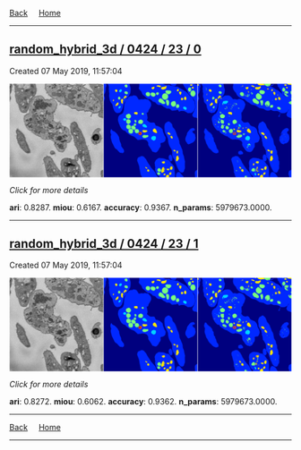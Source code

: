 
[Back](..)&nbsp;&nbsp;&nbsp;&nbsp;&nbsp;[Home](https://leapmanlab.github.io/snapshots)

---

<div class="summary"><a href="0"><h2>random_hybrid_3d / 0424 / 23 / 0</h2></a><p>Created 07 May 2019, 11:57:04
</p><a href="0"><img src="0/media/summary.png" align="center"></a><p>
<i>Click for more details</i>
</p></div>

**ari**: 0.8287. **miou**: 0.6167. **accuracy**: 0.9367. **n_params**: 5979673.0000. 

---

<div class="summary"><a href="1"><h2>random_hybrid_3d / 0424 / 23 / 1</h2></a><p>Created 07 May 2019, 11:57:04
</p><a href="1"><img src="1/media/summary.png" align="center"></a><p>
<i>Click for more details</i>
</p></div>

**ari**: 0.8272. **miou**: 0.6062. **accuracy**: 0.9362. **n_params**: 5979673.0000. 

---

[Back](..)&nbsp;&nbsp;&nbsp;&nbsp;&nbsp;[Home](https://leapmanlab.github.io/snapshots)

---